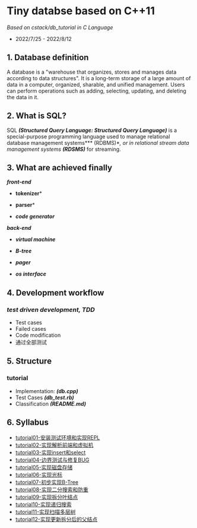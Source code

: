# Tiny databse based on C++11
*Based on cstack/db_tutorial in C Language*

* 2022/7/25 - 2022/8/12

## 1. Database definition
A database is a "warehouse that organizes, stores and manages data according to data structures". It is a long-term storage of a large amount of data in a computer, organized, sharable, and unified management. Users can perform operations such as adding, selecting, updating, and deleting the data in it.

## 2. What is SQL?
SQL ***(Structured Query Language: Structured Query Language)*** is a special-purpose programming language used to manage relational database management systems*** (RDBMS)***, or in relational stream data management systems* **(RDSMS)*** for streaming.

## 3. What are achieved finally
***front-end***

* **tokenizer***

* **parser***

*  ***code generator***

***back-end***

*  ***virtual machine***

*  ***B-tree***

*  ***pager***

*  ***os interface***


## 4. Development workflow
### ***test driven development, TDD***
* Test cases
* Failed cases
* Code modification 
* 通过全部测试
  
## 5. Structure

### **tutorial**
* Implementation: ***(db.cpp)***
* Test Cases ***(db_test.rb)***
* Classification ***(README.md)***

## 6. Syllabus
* [tutorial01-安装测试环境和实现REPL](./tutorial01/README.md)
* [tutorial02-实现解析前端和虚拟机](./tutorial02/README.md)
* [tutorial03-实现insert和select](./tutorial03/README.md)
* [tutorial04-边界测试与修复BUG](./tutorial04/README.md)
* [tutorial05-实现磁盘存储](./tutorial05/README.md)
* [tutorial06-实现光标](./tutorial06/README.md)
* [tutorial07-初步实现B-Tree](./tutorial07/README.md)
* [tutorial08-实现二分搜索和防重](./tutorial08/README.md)
* [tutorial09-实现拆分叶结点](./tutorial09/README.md)
* [tutorial10-实现递归搜索](./tutorial10/README.md)
* [tutorial11-实现扫描多层树](./tutorial11/README.md)
* [tutorial12-实现更新拆分后的父结点](./tutorial12/README.md)